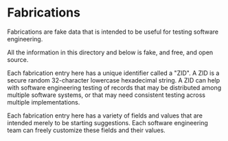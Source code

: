# Fabrications

Fabrications are fake data that is intended to be useful for testing software engineering.

All the information in this directory and below is fake, and free, and open source.
 
Each fabrication entry here has a unique identifier called a "ZID". A ZID is a secure random 32-character lowercase hexadecimal string. A ZID can help with software engineering testing of records that may be distributed among multiple software systems, or that may need consistent testing across multiple implementations.

Each fabrication entry here has a variety of fields and values that are intended merely to be starting suggestions. Each software engineering team can freely customize these fields and their values.
